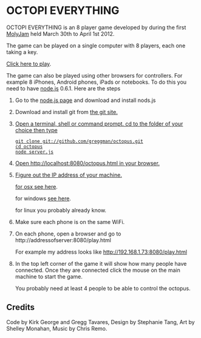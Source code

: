 OCTOPI EVERYTHING
=================

OCTOPI EVERYTHING is an 8 player game developed by during the first
<a href="http://www.whatwouldmolydeux.com/">MolyJam</a> held March 30th to April 1st 2012.

The game can be played on a single computer with 8 players, each one taking a key.

<a href="http://greggman.github.com/octopus/octopus.html">Click here to play</a>.

The game can also be played using other browsers for controllers. For example 8 iPhones, Android phones,
iPads or notebooks. To do this you need to have <a href="http://nodejs.org">node.js</a> 0.6.1. Here are the steps

1.  Go to the <a href="http://nodejs.org">node.js page</a> and download and install nods.js

2.  Download and install git from <a href="http://git-scm.com/">the git site.

3.  Open a terminal, shell or command prompt. cd to the folder of your choice then type

        git clone git://github.com/greggman/octopus.git
        cd octopus
        node server.js

4.  Open http://localhost:8080/octopus.html in your browser.

5.  Figure out the IP address of your machine.

    for osx <a href="http://kb.wisc.edu/page.php?id=6526">see here</a>.

    for windows <a href="http://grok.lsu.edu/article.aspx?articleid=1277">see here</a>.

    for linux you probably already know.

6. Make sure each phone is on the same WiFi.

7. On each phone, open a browser and go to http://addressofserver:8080/play.html

   For example my address looks like http://192.168.1.73:8080/play.html

8. In the top left corner of the game it will show how many people have connected.
   Once they are connected click the mouse on the main machine to start the game.

   You probably need at least 4 people to be able to control the octopus.

Credits
-------

Code by Kirk George and Gregg Tavares, Design by Stephanie Tang, Art by Shelley Monahan, Music by Chris Remo.

